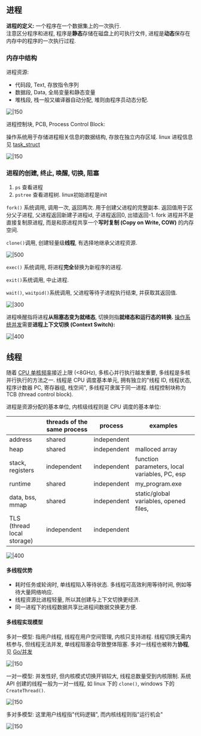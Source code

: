 ## 进程

**进程的定义:** 一个程序在一个数据集上的一次执行.  
注意区分程序和进程, 程序是**静态**存储在磁盘上的可执行文件, 进程是**动态**保存在内存中的程序的一次执行过程.

### 内存中结构

进程资源:
- 代码段, Text, 存放指令序列
- 数据段, Data, 全局变量和静态变量
- 堆栈段, 栈一般又编译器自动分配, 堆则由程序员动态分配.

![|150](../../attach/Pasted%20image%2020230619171849.avif)

进程控制块, PCB, Process Control Block:

操作系统用于存储进程相关信息的数据结构, 存放在独立内存区域. linux 进程信息见 [task_struct](Linux%20进程内存管理结构.canvas)

![|150](../../attach/操作系统_进程内存布局.avif)

### 进程的创建, 终止, 唤醒, 切换, 阻塞

1. `ps` 查看进程
2. `pstree` 查看进程树. linux初始进程是init

`fork()` 系统调用, 调用一次, 返回两次. 用于创建父进程的完整副本. 返回值用于区分父子进程, 父进程返回新建子进程id, 子进程返回0, 出错返回-1. fork 进程并不是直接复制原进程, 而是和原进程共享一个**写时复制 (Copy on Write, COW)** 的内存空间.

`clone()`调用, 创建轻量级**线程**, 有选择地继承父进程资源.

![|500](../../attach/Pasted%20image%2020230619181858.avif)

`exec()` 系统调用, 将进程**完全**替换为新程序的进程.

`exit()`系统调用, 中止进程. 

`wait()`, `waitpid()`系统调用, 父进程等待子进程执行结束, 并获取其返回值.

![|300](../../attach/Pasted%20image%2020230619182508.avif)

进程唤醒指将进程**从阻塞态变为就绪态**, 切换则指**就绪态和运行态的转换.** [操作系统并发](中断.md)需要**进程上下文切换 (Context Switch):**

![|400](../../attach/Pasted%20image%2020230619183343.avif)

## 线程

随着 [CPU 单核频率](../../HardWare/计算机组成/高速缓存.md)接近上限 (<8GHz), 多核心并行执行越发重要, 多线程是多核并行执行的方法之一. 线程是 CPU 调度基本单元, 拥有独立的"线程 ID, 线程状态, 程序计数器 PC, 寄存器组, 栈空间", 多线程可隶属于同一进程. 线程控制块称为 TCB (thread control block).

进程是资源分配的基本单位, 内核级线程则是 CPU 调度的基本单位:

|                            | threads of the same process | process     | examples            |
| -------------------------- | --------------------------- | ----------- | ------------------- |
| address                    | shared                      | independent |                     |
| heap                       | shared                      | independent | malloced array      |
| stack, registers           | independent                 | independent | function parameters, local variables, PC, esp |
| runtime                    | shared                      | independent | my_program.exe                    |
| data, bss, mmap            | shared                      | independent | static/global variables, opened files,                      |
| TLS (thread local storage) | independent                 | independent       |                     |

![|400](../../attach/操作系统_线程和进程的资源对应关系.avif)

#### 多线程优势

- 耗时任务或轮询时, 单线程陷入等待状态. 多线程可高效利用等待时间, 例如等待大量网络响应.
- 线程资源比进程轻量, 所以其创建与上下文切换更经济. 
- 同一进程下的线程数据共享比进程间数据交换更方便.

#### 多线程实现模型

多对一模型: 指用户线程, 线程在用户空间管理, 内核只支持进程. 线程切换无需内核参与, 但线程无法并发, 单线程阻塞会导致整体阻塞. 多对一线程也被称为**协程**, 见 [Go/并发](../../Language/Go/Go%20并发.md)

![|150](../../attach/Pasted%20image%2020230619203728.avif)

一对一模型: 并发性好, 但内核模式切换开销较大, 线程总数量受到内核限制. 系统 API 创建的线程一般为一对一线程, 如 linux 下的 `clone()`, windows 下的 `CreateThread()`.

![|150](../../attach/Pasted%20image%2020230619203732.avif)

多对多模型: 这里用户线程指"代码逻辑", 而内核线程则指"运行机会"

![|150](../../attach/Pasted%20image%2020230619203736.avif)
